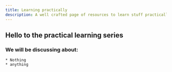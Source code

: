 ```yaml
---
title: Learning practically
description: A well crafted page of resources to learn stuff practically.
---
```


## Hello to the practical learning series

 ### We will be discussing about:
    * Nothing
    * anything